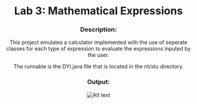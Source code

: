 <div align='center'> <h1> Lab 3: Mathematical Expressions </h1>

### Description:

This project emulates a calculator implemented with the use of seperate classes for each type of expression to evaluate the expressions inputed by the user.

The runnable is the DYI.java file that is located in the rit/stu directory.
  
### Output:
 
 ![Alt text](lab03_output.jpg)
